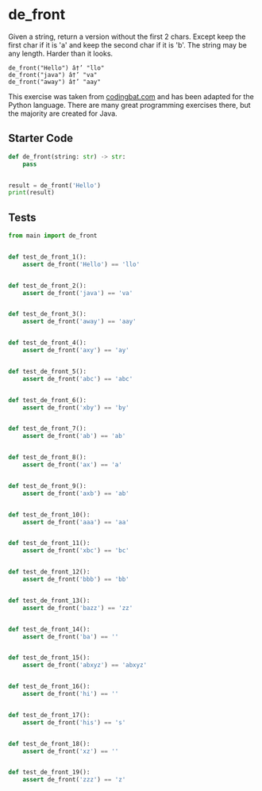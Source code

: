 # de_front





Given a string, return a version without the first 2 chars. Except keep the first char if it is 'a' and keep the second char if it is 'b'. The string may be any length. Harder than it looks.

```
de_front("Hello") â†’ "llo"
de_front("java") â†’ "va"
de_front("away") â†’ "aay"
```

This exercise was taken from [codingbat.com](https://codingbat.com/prob/p110141) and has been adapted for the Python language. There are many great programming exercises there, but the majority are created for Java.

## Starter Code
```python
def de_front(string: str) -> str:
    pass


result = de_front('Hello')
print(result)
```

## Tests
```python
from main import de_front


def test_de_front_1():
    assert de_front('Hello') == 'llo'


def test_de_front_2():
    assert de_front('java') == 'va'


def test_de_front_3():
    assert de_front('away') == 'aay'


def test_de_front_4():
    assert de_front('axy') == 'ay'


def test_de_front_5():
    assert de_front('abc') == 'abc'


def test_de_front_6():
    assert de_front('xby') == 'by'


def test_de_front_7():
    assert de_front('ab') == 'ab'


def test_de_front_8():
    assert de_front('ax') == 'a'


def test_de_front_9():
    assert de_front('axb') == 'ab'


def test_de_front_10():
    assert de_front('aaa') == 'aa'


def test_de_front_11():
    assert de_front('xbc') == 'bc'


def test_de_front_12():
    assert de_front('bbb') == 'bb'


def test_de_front_13():
    assert de_front('bazz') == 'zz'


def test_de_front_14():
    assert de_front('ba') == ''


def test_de_front_15():
    assert de_front('abxyz') == 'abxyz'


def test_de_front_16():
    assert de_front('hi') == ''


def test_de_front_17():
    assert de_front('his') == 's'


def test_de_front_18():
    assert de_front('xz') == ''


def test_de_front_19():
    assert de_front('zzz') == 'z'
```
